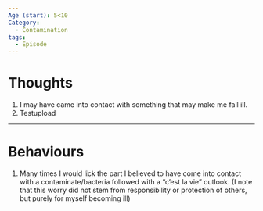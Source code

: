 ```yaml
---
Age (start): 5<10
Category:
  - Contamination
tags:
  - Episode
---
```

# Thoughts

1. I may have came into contact with something that may make me fall ill.
2. Testupload
---
# Behaviours
1. Many times I would lick the part I believed to have come into contact with a contaminate/bacteria followed with a “c’est la vie” outlook. (I note that this worry did not stem from responsibility or protection of others, but purely for myself becoming ill)